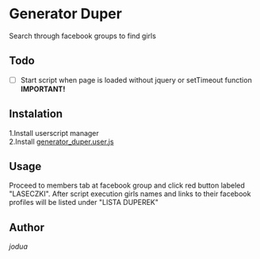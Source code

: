 # Generator Duper
Search through facebook groups to find girls

## Todo
- [ ] Start script when page is  loaded without jquery or setTimeout function **IMPORTANT!**


## Instalation
1.Install userscript manager  
2.Install [generator_duper.user.js](generator_duper.user.js)

## Usage

Proceed to members tab at facebook group and click red button labeled "LASECZKI". After script execution girls names and links to their facebook profiles will be listed under "LISTA DUPEREK"

## Author

_jodua_
